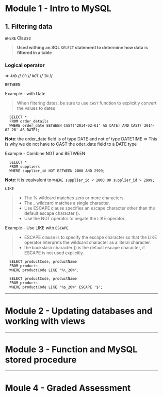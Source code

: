 # Module 1 - Intro to MySQL
## 1. Filtering data
`WHERE` Clause 
> __Used withing an SQL `SELECT` statement to determine how data is filtered in a table__

### Logical operator 
=> `AND` // `OR` // `NOT` // `IN` // 

`BETWEEN`

Example - with Date
> When filtering dates, be sure to use `CAST` function to explicitly convert the values to dates
```
  SELECT *
  FROM order_details
  WHERE order_date BETWEEN CAST('2014-02-01' AS DATE) AND CAST('2014-02-28' AS DATE);
```
**Note**: the order_date field is of type DATE and not of type DATETIME => This is why we do not have to CAST the oder_date field to a DATE type

Example - Combine NOT and BETWEEN
```
  SELECT *
  FROM suppliers
  WHERE supplier_id NOT BETWEEN 2000 AND 2999;
```
**Note**: it is equivalent to `WHERE supplier_id < 2000 OR supplier_id > 2999;`

`LIKE`
> * The % wildcard matches zero or more characters.
> * The _ wildcard matches a single character.
> * Use ESCAPE clause specifies an escape character other than the default escape character (\).
> * Use the NOT operator to negate the LIKE operator.

Example - Use LIKE with `ESCAPE`
> * ESCAPE clause is to specify the escape character so that the LIKE operator interprets the wildcard character as a literal character.
> * the backslash character (\) is the default escape character, if ESCAPE is not used explicitly.
```
  SELECT productCode, productName
  FROM products
  WHERE productCode LIKE '%\_20%';
```

```
  SELECT productCode, productName
  FROM products
  WHERE productCode LIKE '%$_20%' ESCAPE '$';
```

-----
# Module 2 - Updating databases and working with views


-----
# Module 3 - Function and MySQL stored procedure

-----
# Moule 4 - Graded Assessment
